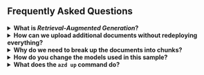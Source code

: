 ## Frequently Asked Questions

<details>
<summary><b>What is <em>Retrieval-Augmented Generation</em>?</b></summary><br>

Retrieval-Augmented Generation (RAG) is a method used in artificial intelligence, particularly in natural language processing, to generate text responses that are both contextually relevant and rich in content using AI models.

At its core, RAG involves two main components:

- **Retriever**: Think "_like a search engine_", finding relevant information from a knowledgebase, usually a vector database. In this sample, we're using Azure CosmosDB for MongoDB vCore as our vector database.

- **Generator**: Acts like a writer, taking the prompt and information retrieved to create a response. We're using here a Large Language Model (LLM) for this task.

<div align="center">
  <img src="./images/rag.png" alt="Retrieval-Augmented Generation schema" width="640"/>
</div>

</details>

<details>
<summary><b>How can we upload additional documents without redeploying everything?</b></summary><br>

To upload more documents, first put your PDF document in the `data/` folder, then use one of these commands depending on your environment.

### For local development

Make sure your API is started by running `npm run start:api` from the root of the project. Then you can use one of the following commands to upload a new PDF document:

```bash
# If you're using a POSIX shell
curl -F "file=@data/<your-document.pdf>" http://localhost:7071/api/documents

# If you're using PowerShell
Invoke-RestMethod -Uri "http://localhost:7071/api/documents" -Method Post -InFile "./data/<your-document.pdf>"
```

### For the deployed version

First you need to find the URL of the deployed function. You can either look at the `src/api/.env` file and search for the `API_URI` variable, or run this command to get the URL:

```bash
azd env get-values | grep API_URI
```

Then you can use the one of the following commands to upload a new PDF document:

```bash
# If you're using a POSIX shell
curl -F "file=@data/<your-document.pdf>" <your_api_url>/api/documents

# If you're using PowerShell
Invoke-RestMethod -Uri "<your_api_url>/api/documents" -Method Post -InFile "./data/<your-document.pdf>"
```

</details>

<details>
<summary><b>Why do we need to break up the documents into chunks?</b></summary><br>

Chunking allows us to limit the amount of information we send to the LLM due to token limits. By breaking up the content, it allows us to easily find potential chunks of text that we can inject and improve the relevance of the results. The method of chunking we use leverages a sliding window of text such that sentences that end one chunk will start the next. This allows us to reduce the chance of losing the context of the text.

</details>

<details>
<summary><b>How do you change the models used in this sample?</b></summary><br>

You can use the environment variables to change the chat and embeddings models used in this sample when deployed.
Run these commands:

```bash
azd env set AZURE_OPENAI_CHATGPT_MODEL gpt-4
azd env set AZURE_OPENAI_API_MODEL_VERSION  0125-preview
azd env set AZURE_OPENAI_API_EMBEDDINGS_MODEL text-embedding-3-large
azd env set AZURE_OPENAI_API_EMBEDDINGS_MODEL_VERSION 1
```

You may also need to adjust the capacity in `infra/main.bicep` file, depending on how much TPM your account is allowed.

### Local models

To change the local models used by Ollama, you can edit the file `packages/api/src/constants.ts`:

```typescript
export const ollamaEmbeddingsModel = 'all-minilm:l6-v2';
export const ollamaChatModel = 'mistral';
```

You can see the complete list of available models at https://ollama.ai/models.

After changing the models, you also need to fetch the new models by running the command:

```bash
ollama pull <model-name>
```

</details>

<details>
<summary><b>What does the <code>azd up</code> command do?</b></summary><br>

The `azd up` command comes from the [Azure Developer CLI](https://learn.microsoft.com/azure/developer/azure-developer-cli/overview), and takes care of both provisioning the Azure resources and deploying code to the selected Azure hosts.

The `azd up` command uses the `azure.yaml` file combined with the infrastructure-as-code `.bicep` files in the `infra/` folder. The `azure.yaml` file for this project declares several "hooks" for the prepackage step and postprovision steps. The `up` command first runs the `prepackage` hook which installs Node dependencies and builds the TypeScript files. It then packages all the code (both frontend and backend services) into a zip file which it will deploy later.

Next, it provisions the resources based on `main.bicep` and `main.parameters.json`. At that point, since there is no default value for the OpenAI resource location, it asks you to pick a location from a short list of available regions. Then it will send requests to Azure to provision all the required resources. With everything provisioned, it runs the `postprovision` hook to process the local data and add it to an Azure AI Search index.

Finally, it looks at `azure.yaml` to determine the Azure host (Functions and Static Web Apps, in this case) and uploads the zip to Azure. The `azd up` command is now complete, but it may take some time for the app to be fully available and working after the initial deploy.

Related commands are `azd provision` for just provisioning (if infra files change) and `azd deploy` for just deploying updated app code.

</details>

<!-- TODO: implement this in the code
<details>
<summary><b>I don't have access to Azure OpenAI, can I use the regular OpenAI API?</b></summary><br>

Yes! You can use the regular OpenAI API by setting the `OPENAI_URL` and the `OPENAI_KEY` environment variables. You can do this by running the following commands:

```bash
azd env set OPENAI_URL https://api.openai.com/v1/chat/completions
azd env set OPENAI_KEY <your-openai-api-key>
```

After setting these environment variables, you can run the `azd up` command to deploy the app.

</details> -->
